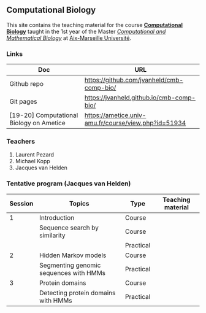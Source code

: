 ## Computational Biology

This site contains the teaching material for the course [**Computational Biology**](https://formations.univ-amu.fr/ME5SIN-S51IN1Z4-en.html) taught in the 1st year of the Master [*Computational and Mathematical Biology*](https://formations.univ-amu.fr/ME5SBI-PRSBI5AA-en.html) at [Aix-Marseille Université](https://www.univ-amu.fr/). 

### Links

| Doc | URL | 
|-------------------|------------------------------------------|
| Github repo | <https://github.com/jvanheld/cmb-comp-bio/> |
| Git pages | <https://jvanheld.github.io/cmb-comp-bio/> |
| [19-20] Computational Biology on Ametice | <https://ametice.univ-amu.fr/course/view.php?id=51934> |

### Teachers

1. Laurent Pezard
2. Michael Kopp
3. Jacques van Helden

### Tentative program (Jacques van Helden)

| Session | Topics | Type | Teaching material |
|--------|-----------------|-------------|-------------------------------|
| 1 | Introduction                           | Course    | |
|   | Sequence search by similarity          | Course     |  |
|   |                                        | Practical  |  |
| 2 | Hidden Markov models                   | Course     |  |
|   | Segmenting genomic sequences with HMMs | Practical  |  |
| 3 | Protein domains                        | Course     |  |
|   | Detecting protein domains with HMMs    | Practical  |  |


